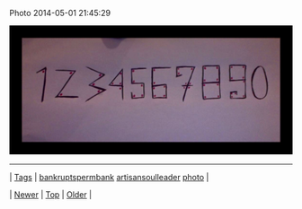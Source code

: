 <!--
title: Photo 2014-05-01 21
date: 2020-06-28T15:27:00.284Z
tags: bankruptspermbank, artisansoulleader, photo
-->


Photo 2014-05-01 21:45:29

![](84457658109-0.jpg)

<!--BOTTOM-POST-NAVIGATION-->
---

| [Tags](tags.md) | [bankruptspermbank](tag-bankruptspermbank.md) [artisansoulleader](tag-artisansoulleader.md) [photo](tag-photo.md) |

| [Newer](84456302879.md) | [Top](index.md) | [Older](84460722979.md) |